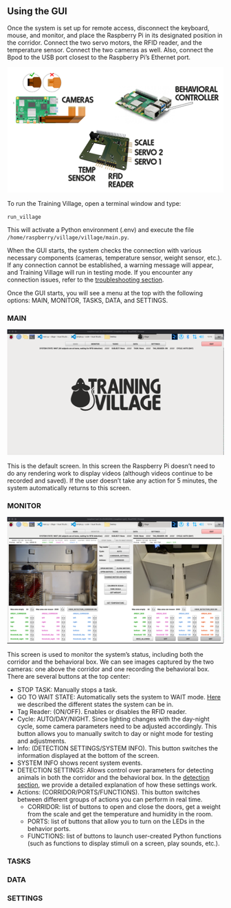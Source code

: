 ## Using the GUI

Once the system is set up for remote access, disconnect the keyboard, mouse, and monitor, and place the Raspberry Pi in its designated position in the corridor. Connect the two servo motors, the RFID reader, and the temperature sensor. Connect the two cameras as well. Also, connect the Bpod to the USB port closest to the Raspberry Pi’s Ethernet port.

![Connections](/_static/connections.png)

To run the Training Village, open a terminal window and type:
```
run_village
```

This will activate a Python environment (.env) and execute the file `/home/raspberry/village/village/main.py`.

When the GUI starts, the system checks the connection with various necessary components (cameras, temperature sensor, weight sensor, etc.). If any connection cannot be established, a warning message will appear, and Training Village will run in testing mode. If you encounter any connection issues, refer to the [troubleshooting section][TROUBLE].

Once the GUI starts, you will see a menu at the top with the following options: MAIN, MONITOR, TASKS, DATA, and SETTINGS.


### MAIN

![Main Training village screen](/_static/main_screen.png)

This is the default screen. In this screen the Raspberry Pi doesn’t need to do any rendering work to display videos (although videos continue to be recorded and saved). If the user doesn’t take any action for 5 minutes, the system automatically returns to this screen.


### MONITOR

![Monitor Training village screen](/_static/monitor_screen.png)

This screen is used to monitor the system’s status, including both the corridor and the behavioral box.
We can see images captured by the two cameras: one above the corridor and one recording the behavioral box. There are several buttons at the top center:

- STOP TASK: Manually stops a task.
- GO TO WAIT STATE: Automatically sets the system to WAIT mode. [Here][STATES] we described the different states the system can be in.
- Tag Reader: (ON/OFF). Enables or disables the RFID reader.
- Cycle: AUTO/DAY/NIGHT. Since lighting changes with the day-night cycle, some camera parameters need to be adjusted accordingly. This button allows you to manually switch to day or night mode for testing and adjustments.
- Info: (DETECTION SETTINGS/SYSTEM INFO). This button switches the information displayed at the bottom of the screen.
- SYSTEM INFO shows recent system events.
- DETECTION SETTINGS: Allows control over parameters for detecting animals in both the corridor and the behavioral box. In the [detection section][DETECTION], we provide a detailed explanation of how these settings work.
- Actions: (CORRIDOR/PORTS/FUNCTIONS). This button switches between different groups of actions you can perform in real time.
    - CORRIDOR: list of buttons to open and close the doors, get a weight from the scale and get the temperature and humidity in the room.
    - PORTS: list of buttons that allow you to turn on the LEDs in the behavior ports.
    - FUNCTIONS: list of buttons to launch user-created Python functions (such as functions to display stimuli on a screen, play sounds, etc.).


### TASKS

### DATA

### SETTINGS



[TROUBLE]: /faq_index.rst
[STATES]: /user_guide/state_machine.md
[DETECTION]: /user_guide/detection.md
